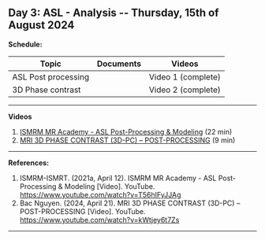 **Day 3: ASL - Analysis -- Thursday, 15th of August 2024**
-------------------

**Schedule:**

|     Topic     |   Documents    |    Videos    |
| ------------- | ------------- | ------------- | 
|    ASL Post processing    |          |    Video 1 (complete)    |
|   3D Phase contrast    |          |     Video 2 (complete)     |



----------------------------
**Videos** 

1. [ISMRM MR Academy - ASL Post-Processing & Modeling](https://www.youtube.com/watch?v=T56hIFyJJAg) (22 min)
2. [MRI 3D PHASE CONTRAST (3D-PC) – POST-PROCESSING](https://www.youtube.com/watch?v=kWtjey6t7Zs) (9 min)


   
<!--- Commenting --->

----------------------------
**References:**
1.  ISMRM-ISMRT. (2021a, April 12). ISMRM MR Academy - ASL Post-Processing & Modeling [Video]. YouTube. https://www.youtube.com/watch?v=T56hIFyJJAg
2.  Bac Nguyen. (2024, April 21). MRI 3D PHASE CONTRAST (3D-PC) – POST-PROCESSING [Video]. YouTube. https://www.youtube.com/watch?v=kWtjey6t7Zs

----------------------------



<!--- Name, " " Youtube, uploaded by   , date, link. 

Use Scribbr for youtuebe citation generations (APA 7)  --->
